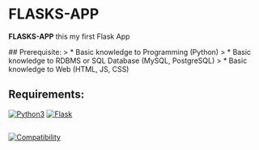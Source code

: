 # FLASKS-APP
<p><b>FLASKS-APP</b> this my first Flask App </p>
## Prerequisite:
> * Basic knowledge to Programming (Python)
> * Basic knowledge to RDBMS or SQL Database (MySQL, PostgreSQL)
> * Basic knowledge to Web (HTML, JS, CSS)

## Requirements:
[![Python3](https://www.python.org/static/img/python-logo.png)](https://www.python.org/downloads/)
[![Flask](http://flask.pocoo.org/static/logo.png)](http://flask.pocoo.org/)

##
[![Compatibility](https://img.shields.io/badge/python-3-brightgreen.svg)](https://github.com/mboy1011/flasks-app.git)